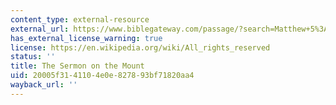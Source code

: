 ```yaml
---
content_type: external-resource
external_url: https://www.biblegateway.com/passage/?search=Matthew+5%3A1-7%3A27&version=KJV
has_external_license_warning: true
license: https://en.wikipedia.org/wiki/All_rights_reserved
status: ''
title: The Sermon on the Mount
uid: 20005f31-4110-4e0e-8278-93bf71820aa4
wayback_url: ''
---
```

